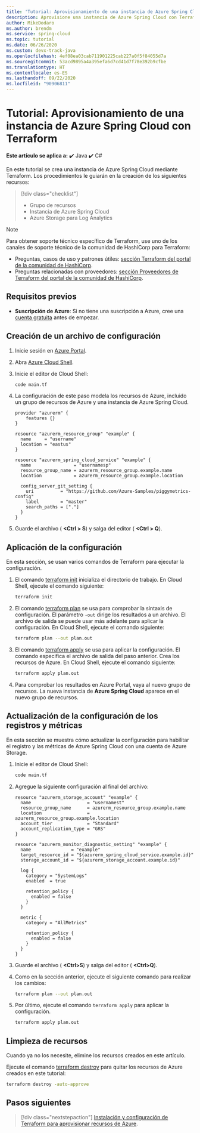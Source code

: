 ```yaml
---
title: 'Tutorial: Aprovisionamiento de una instancia de Azure Spring Cloud con Terraform'
description: Aprovisione una instancia de Azure Spring Cloud con Terraform.
author: MikeDodaro
ms.author: brendm
ms.service: spring-cloud
ms.topic: tutorial
ms.date: 06/26/2020
ms.custom: devx-track-java
ms.openlocfilehash: 4ef08ea03cab711901225cab227a0f5f84055d7a
ms.sourcegitcommit: 53acd9895a4a395efa6d7cd41d7f78e392b9cfbe
ms.translationtype: HT
ms.contentlocale: es-ES
ms.lasthandoff: 09/22/2020
ms.locfileid: "90906811"
---
```

# <a name="tutorial-provision-an-azure-spring-cloud-instance-with-terraform"></a>Tutorial: Aprovisionamiento de una instancia de Azure Spring Cloud con Terraform

**Este artículo se aplica a:** ✔️ Java ✔️ C#

En este tutorial se crea una instancia de Azure Spring Cloud mediante Terraform. Los procedimientos le guiarán en la creación de los siguientes recursos:

> [!div class="checklist"]
> * Grupo de recursos
> * Instancia de Azure Spring Cloud
> * Azure Storage para Log Analytics

> [!NOTE]
> Para obtener soporte técnico específico de Terraform, use uno de los canales de soporte técnico de la comunidad de HashiCorp para Terraform:
>
> * Preguntas, casos de uso y patrones útiles: [sección Terraform del portal de la comunidad de HashiCorp](https://discuss.hashicorp.com/c/terraform-core).
> * Preguntas relacionadas con proveedores: [sección Proveedores de Terraform del portal de la comunidad de HashiCorp](https://discuss.hashicorp.com/c/terraform-providers).

## <a name="prerequisites"></a>Requisitos previos

- **Suscripción de Azure**: Si no tiene una suscripción a Azure, cree una [cuenta gratuita](https://azure.microsoft.com/free/?ref=microsoft.com&utm_source=microsoft.com&utm_medium=docs&utm_campaign=visualstudio) antes de empezar.

## <a name="create-configuration-file"></a>Creación de un archivo de configuración

1. Inicie sesión en [Azure Portal](https://go.microsoft.com/fwlink/p/?LinkID=525040).

1. Abra [Azure Cloud Shell](https://docs.microsoft.com/azure/app-service/quickstart-java#use-azure-cloud-shell).

1. Inicie el editor de Cloud Shell:

    ```bash
    code main.tf
    ```

1. La configuración de este paso modela los recursos de Azure, incluido un grupo de recursos de Azure y una instancia de Azure Spring Cloud.

    ```hcl
    provider "azurerm" {
        features {}
    }

    resource "azurerm_resource_group" "example" {
      name     = "username"
      location = "eastus"
    }

    resource "azurerm_spring_cloud_service" "example" {
      name                = "usernamesp"
      resource_group_name = azurerm_resource_group.example.name
      location            = azurerm_resource_group.example.location

      config_server_git_setting {
        uri          = "https://github.com/Azure-Samples/piggymetrics-config"
        label        = "master"
        search_paths = ["."]
      }
    }
    ```

1. Guarde el archivo ( **&lt;Ctrl > S**) y salga del editor ( **&lt;Ctrl > Q**).

## <a name="apply-the-configuration"></a>Aplicación de la configuración

En esta sección, se usan varios comandos de Terraform para ejecutar la configuración.

1. El comando [terraform init](https://www.terraform.io/docs/commands/init.html) inicializa el directorio de trabajo. En Cloud Shell, ejecute el comando siguiente:

    ```bash
    terraform init
    ```

1. El comando [terraform plan](https://www.terraform.io/docs/commands/plan.html) se usa para comprobar la sintaxis de configuración. El parámetro `-out` dirige los resultados a un archivo. El archivo de salida se puede usar más adelante para aplicar la configuración. En Cloud Shell, ejecute el comando siguiente:

    ```bash
    terraform plan --out plan.out
    ```

1. El comando [terraform apply](https://www.terraform.io/docs/commands/apply.html) se usa para aplicar la configuración. El comando especifica el archivo de salida del paso anterior. Crea los recursos de Azure. En Cloud Shell, ejecute el comando siguiente:

    ```bash
    terraform apply plan.out
    ```

1. Para comprobar los resultados en Azure Portal, vaya al nuevo grupo de recursos. La nueva instancia de **Azure Spring Cloud** aparece en el nuevo grupo de recursos.

## <a name="update-configuration-to-config-logs-and-metrics"></a>Actualización de la configuración de los registros y métricas

En esta sección se muestra cómo actualizar la configuración para habilitar el registro y las métricas de Azure Spring Cloud con una cuenta de Azure Storage.

1. Inicie el editor de Cloud Shell:

    ```bash
    code main.tf
    ```

1. Agregue la siguiente configuración al final del archivo:

    ```hcl
    resource "azurerm_storage_account" "example" {
      name                     = "usernamest"
      resource_group_name      = azurerm_resource_group.example.name
      location                 = azurerm_resource_group.example.location
      account_tier             = "Standard"
      account_replication_type = "GRS"
    }

    resource "azurerm_monitor_diagnostic_setting" "example" {
      name               = "example"
      target_resource_id = "${azurerm_spring_cloud_service.example.id}"
      storage_account_id = "${azurerm_storage_account.example.id}"

      log {
        category = "SystemLogs"
        enabled  = true

        retention_policy {
          enabled = false
        }
      }

      metric {
        category = "AllMetrics"

        retention_policy {
          enabled = false
        }
      }
    }
    ```

1. Guarde el archivo ( **&lt;Ctrl>S**) y salga del editor ( **&lt;Ctrl>Q**).

1. Como en la sección anterior, ejecute el siguiente comando para realizar los cambios:

    ```bash
    terraform plan --out plan.out
    ```

1. Por último, ejecute el comando `terraform apply` para aplicar la configuración.

    ```bash
    terraform apply plan.out
    ```

## <a name="clean-up-resources"></a>Limpieza de recursos

Cuando ya no los necesite, elimine los recursos creados en este artículo.

Ejecute el comando [terraform destroy](https://www.terraform.io/docs/commands/destroy.html) para quitar los recursos de Azure creados en este tutorial:

```bash
terraform destroy -auto-approve
```

## <a name="next-steps"></a>Pasos siguientes

> [!div class="nextstepaction"]
> [Instalación y configuración de Terraform para aprovisionar recursos de Azure](https://docs.microsoft.com/azure/developer/terraform/getting-started-cloud-shell).
